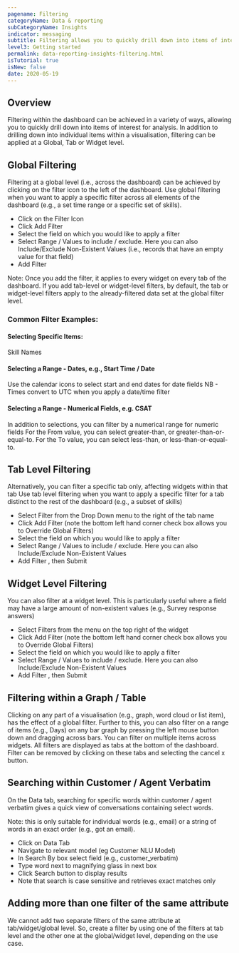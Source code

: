 ```yaml
---
pagename: Filtering 
categoryName: Data & reporting
subCategoryName: Insights
indicator: messaging
subtitle: Filtering allows you to quickly drill down into items of interest for analysis
level3: Getting started
permalink: data-reporting-insights-filtering.html
isTutorial: true
isNew: false
date: 2020-05-19
---
```


## Overview
Filtering within the dashboard can be achieved in a variety of ways, allowing you to quickly drill down into items of interest for analysis. In addition to drilling down into individual items within a visualisation, filtering can be applied at a Global, Tab or Widget level.

## Global Filtering
Filtering at a global level (i.e., across the dashboard) can be achieved by clicking on the filter icon to the left of the dashboard.
Use global filtering when you want to apply a specific filter across all elements of the dashboard (e.g., a set time range or a specific set of skills).
* Click on the Filter Icon
* Click Add Filter
* Select the field on which you would like to apply a filter
* Select Range / Values to include / exclude. Here you can also Include/Exclude Non-Existent Values (i.e., records that have an empty value for that field)
* Add Filter

Note: Once you add the filter, it applies to every widget on every tab of the dashboard. If you add tab-level or widget-level filters, by default, the tab or widget-level filters apply to the already-filtered data set at the global filter level.

### Common Filter Examples:
#### Selecting Specific Items:
Skill Names

#### Selecting a Range - Dates, e.g., Start Time / Date
Use the calendar icons to select start and end dates for date fields
NB - Times convert to UTC when you apply a date/time filter

#### Selecting a Range - Numerical Fields, e.g. CSAT
In addition to selections, you can filter by a numerical range for numeric fields
For the From value, you can select greater-than, or greater-than-or-equal-to.
For the To value, you can select less-than, or less-than-or-equal-to.

## Tab Level Filtering
Alternatively, you can filter a specific tab only, affecting widgets within that tab
Use tab level filtering when you want to apply a specific filter for a tab distinct to the rest of the dashboard (e.g., a subset of skills)
* Select Filter from the Drop Down menu to the right of the tab name
* Click Add Filter (note the bottom left hand corner check box allows you to  Override Global Filters)
* Select the field on which you would like to apply a filter
* Select Range / Values to include / exclude. Here you can also Include/Exclude Non-Existent Values
* Add Filter , then Submit

## Widget Level Filtering
You can also filter at a widget level. This is particularly useful where a field may have a large amount of non-existent values (e.g., Survey response answers) 
* Select Filters from the menu on the top right of the widget 
* Click Add Filter (note the bottom left hand corner check box allows you to  Override Global Filters)
* Select the field on which you would like to apply a filter
* Select Range / Values to include / exclude. Here you can also Include/Exclude Non-Existent Values
* Add Filter , then Submit

## Filtering within a Graph / Table
Clicking on any part of a visualisation (e.g., graph, word cloud or list item), has the effect of a global filter. Further to this, you can also filter on a range of items (e.g., Days) on any bar graph by pressing the left mouse button down and dragging across bars. You can filter on multiple items across widgets. All filters are displayed as tabs at the bottom of the dashboard. Filter can be removed by clicking on these tabs and selecting the cancel x button.

## Searching within Customer / Agent Verbatim
On the Data tab, searching for specific words within customer / agent verbatim gives a quick view of conversations containing select words.

Note: this is only suitable for individual words (e.g., email) or a string of words in an exact order (e.g., got an email). 

* Click on Data Tab
* Navigate to relevant model (eg Customer NLU Model)
* In Search By box select field (e.g., customer_verbatim)
* Type word next to magnifying glass in next box
* Click Search button to display results
* Note that search is case sensitive and retrieves exact matches only

## Adding more than one filter of the same attribute
We cannot add two separate filters of the same attribute at tab/widget/global level.  So, create a filter by using one of the filters at tab level and the other one at the global/widget level, depending on the use case.
